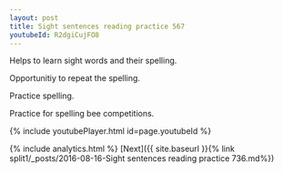 ```yaml
---
layout: post
title: Sight sentences reading practice 567
youtubeId: R2dgiCujFO8
---
```

 
 
Helps to learn sight words and their spelling.

Opportunitiy to repeat the spelling. 

Practice spelling. 
 
Practice for spelling bee competitions. 
 
{% include youtubePlayer.html id=page.youtubeId %}
 
 
{% include analytics.html %} 
[Next]({{ site.baseurl }}{% link  split1/_posts/2016-08-16-Sight sentences reading practice 736.md%})
 
